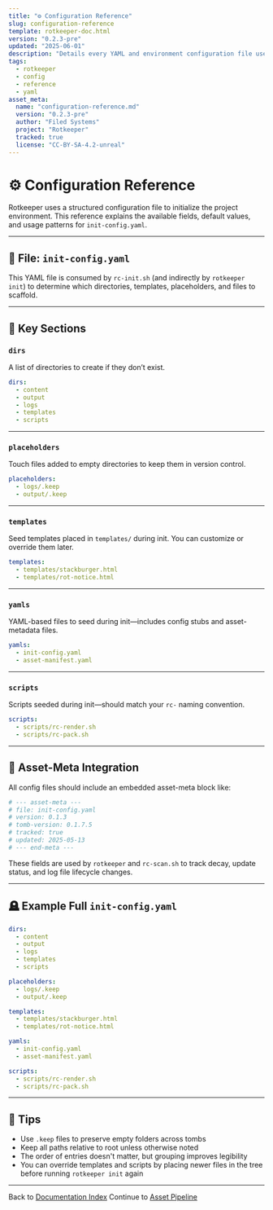 ```yaml
---
title: "⚙️ Configuration Reference"
slug: configuration-reference
template: rotkeeper-doc.html
version: "0.2.3-pre"
updated: "2025-06-01"
description: "Details every YAML and environment configuration file used by Rotkeeper, including BOM, render-flags, and remote-sources."
tags:
  - rotkeeper
  - config
  - reference
  - yaml
asset_meta:
  name: "configuration-reference.md"
  version: "0.2.3-pre"
  author: "Filed Systems"
  project: "Rotkeeper"
  tracked: true
  license: "CC-BY-SA-4.2-unreal"
---
```


# ⚙️ Configuration Reference

Rotkeeper uses a structured configuration file to initialize the project environment.
This reference explains the available fields, default values, and usage patterns for `init-config.yaml`.

***

## 📄 File: `init-config.yaml`

This YAML file is consumed by `rc-init.sh` (and indirectly by `rotkeeper init`) to determine which directories, templates, placeholders, and files to scaffold.

***

## 📁 Key Sections

### `dirs`
A list of directories to create if they don’t exist.

```yaml
dirs:
  - content
  - output
  - logs
  - templates
  - scripts
```

***

### `placeholders`
Touch files added to empty directories to keep them in version control.

```yaml
placeholders:
  - logs/.keep
  - output/.keep
```

***

### `templates`
Seed templates placed in `templates/` during init.
You can customize or override them later.

```yaml
templates:
  - templates/stackburger.html
  - templates/rot-notice.html
```

***

### `yamls`
YAML-based files to seed during init—includes config stubs and asset-metadata files.

```yaml
yamls:
  - init-config.yaml
  - asset-manifest.yaml
```

***

### `scripts`
Scripts seeded during init—should match your `rc-` naming convention.

```yaml
scripts:
  - scripts/rc-render.sh
  - scripts/rc-pack.sh
```

***

## 🧬 Asset-Meta Integration

All config files should include an embedded asset-meta block like:

```yaml
# --- asset-meta ---
# file: init-config.yaml
# version: 0.1.3
# tomb-version: 0.1.7.5
# tracked: true
# updated: 2025-05-13
# --- end-meta ---
```

These fields are used by `rotkeeper` and `rc-scan.sh` to track decay, update status, and log file lifecycle changes.

***

## 🪦 Example Full `init-config.yaml`

```yaml
dirs:
  - content
  - output
  - logs
  - templates
  - scripts

placeholders:
  - logs/.keep
  - output/.keep

templates:
  - templates/stackburger.html
  - templates/rot-notice.html

yamls:
  - init-config.yaml
  - asset-manifest.yaml

scripts:
  - scripts/rc-render.sh
  - scripts/rc-pack.sh
```

***

## 🧠 Tips

- Use `.keep` files to preserve empty folders across tombs
- Keep all paths relative to root unless otherwise noted
- The order of entries doesn't matter, but grouping improves legibility
- You can override templates and scripts by placing newer files in the tree before running `rotkeeper init` again

***

Back to [Documentation Index](index.md)
Continue to [Asset Pipeline](asset-pipeline.md)

<!--
LIMERICK

A config once typed in a daze
Defined all the folders and ways.
Its YAML was neat,
Its init complete—
And it bootstrapped the tomb through a haze.

SORA PROMPT

"a decaying yaml scroll outlining a tomb ritual, folders glowing as they are created, a ritual shell script reciting the keys into being"
-->
